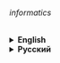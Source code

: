 ###### informatics

<details><summary> 
<strong>English</strong>
</summary>

# Informatics

## School homeworks and classworks

<details><summary> 
<strong>Instructions for use html-to-pdf.py</strong>
</summary>

### You need to install [wkhtmltopdf](https://github.com/JazzCore/python-pdfkit/wiki/Installing-wkhtmltopdf) for the script to work and enter the path to the file in «.env». 
##### Don't forget to install «requirements.txt».
```commandline
pip install -r requirements.txt
```

##### An example of running a script:
```commandline
python html-to-pdf.py -I input.html -O output.pdf
```

</details>

---

###### Thanks to [Konstantin Polyakov's website](https://kpolyakov.spb.ru).

</details>

<details><summary> 
<strong>Русский</strong>
</summary>

# Информатика

## Школьные домашние задания и классные работы

<details><summary> 
<strong>Инструкция к использованию html-to-pdf.py</strong>
</summary>

### Вам необходимо установить [wkhtmltopdf](https://github.com/JazzCore/python-pdfkit/wiki/Installing-wkhtmltopdf) для работы скрипта и ввести путь к файлу в «.env». 
##### Не забудьте установить «requirements.txt». 
```commandline
pip install -r requirements.txt
```

##### Пример запуска скрипта:
```commandline
python html-to-pdf.py -I input.html -O output.pdf
```
</details>

---

###### Спасибо сайту [Константина Полякова](https://kpolyakov.spb.ru).

</details>